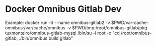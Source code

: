 Docker Omnibus Gitlab Dev
===

Example: docker run -it --name omnibus-gitlab2 -v $PWD/var-cache-omnibus:/var/cache/omnibus -v $PWD/tmp:/root/omnibus-gitlab/pkg tuxmonteiro/omnibus-gitlab-mysql /bin/su -l root -c "cd /root/omnibus-gitlab; ./bin/omnibus build gitlab"
